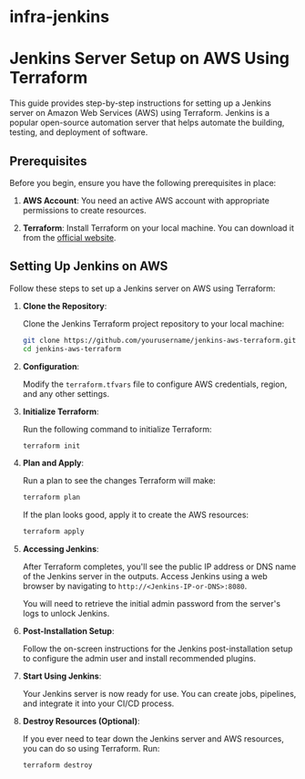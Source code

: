 # infra-jenkins

# Jenkins Server Setup on AWS Using Terraform

This guide provides step-by-step instructions for setting up a Jenkins server on Amazon Web Services (AWS) using Terraform. Jenkins is a popular open-source automation server that helps automate the building, testing, and deployment of software.

## Prerequisites

Before you begin, ensure you have the following prerequisites in place:

1. **AWS Account**: You need an active AWS account with appropriate permissions to create resources.

2. **Terraform**: Install Terraform on your local machine. You can download it from the [official website](https://www.terraform.io/downloads.html).

## Setting Up Jenkins on AWS

Follow these steps to set up a Jenkins server on AWS using Terraform:

1. **Clone the Repository**:

   Clone the Jenkins Terraform project repository to your local machine:

   ```bash
   git clone https://github.com/yourusername/jenkins-aws-terraform.git
   cd jenkins-aws-terraform
   ```

2. **Configuration**:

   Modify the `terraform.tfvars` file to configure AWS credentials, region, and any other settings.

3. **Initialize Terraform**:

   Run the following command to initialize Terraform:

   ```bash
   terraform init
   ```

4. **Plan and Apply**:

   Run a plan to see the changes Terraform will make:

   ```bash
   terraform plan
   ```

   If the plan looks good, apply it to create the AWS resources:

   ```bash
   terraform apply
   ```

5. **Accessing Jenkins**:

   After Terraform completes, you'll see the public IP address or DNS name of the Jenkins server in the outputs. Access Jenkins using a web browser by navigating to `http://<Jenkins-IP-or-DNS>:8080`.

   You will need to retrieve the initial admin password from the server's logs to unlock Jenkins.

6. **Post-Installation Setup**:

   Follow the on-screen instructions for the Jenkins post-installation setup to configure the admin user and install recommended plugins.

7. **Start Using Jenkins**:

   Your Jenkins server is now ready for use. You can create jobs, pipelines, and integrate it into your CI/CD process.

8. **Destroy Resources (Optional)**:

   If you ever need to tear down the Jenkins server and AWS resources, you can do so using Terraform. Run:

   ```bash
   terraform destroy
   ```